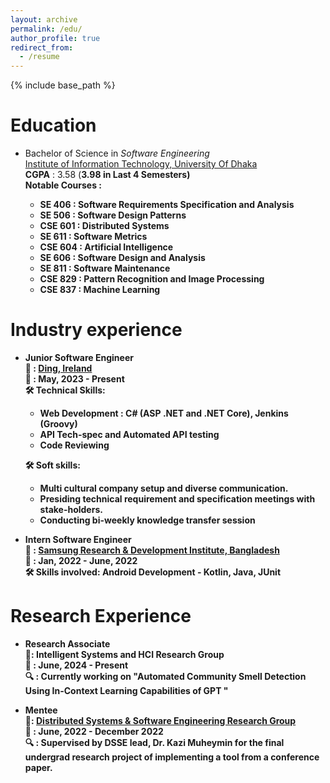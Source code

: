 ```yaml
---
layout: archive
permalink: /edu/
author_profile: true
redirect_from:
  - /resume
---
```


{% include base_path %}

Education
======

* Bachelor of Science in <i>Software Engineering</i><br>
  <a style= "color:inherit;" href="http://www.iit.du.ac.bd/"> Institute of Information Technology, University Of Dhaka </a><br>
  <b>CGPA</b> : 3.58 (<b>3.98 in Last 4 Semesters<b>) <br>
  Notable Courses :
  * SE 406 : Software Requirements Specification and Analysis
  * SE 506 : Software Design Patterns
  * CSE 601 : Distributed Systems
  * SE 611 : Software Metrics
  * CSE 604 : Artificial Intelligence
  * SE 606 : Software Design and Analysis
  * SE 811 : Software Maintenance
  * CSE 829 :  Pattern Recognition and Image Processing
  * CSE 837 : Machine Learning

Industry experience
======
* <b>Junior Software Engineer</b> <br>
  💼 : <a style="color:inherit;" href="https://company.ding.com/careers/"> Ding, Ireland</a><br>
  📅 : May, 2023 - Present <br>
  🛠️ Technical Skills: 
    * Web Development : C# (ASP .NET and .NET Core), Jenkins (Groovy)
    * API Tech-spec and Automated API testing
    * Code Reviewing

  🛠️ Soft skills:
  * Multi cultural company setup and diverse communication.
  * Presiding technical requirement and specification meetings with stake-holders.
  * Conducting bi-weekly knowledge transfer session

* <b>Intern Software Engineer </b> <br>
  💼 : <a style="color:inherit;" href="https://research.samsung.com/srbd"> Samsung Research & Development Institute, Bangladesh </a><br>
  📅 : Jan, 2022 - June, 2022 <br>
  🛠️ Skills involved: Android Development - Kotlin, Java, JUnit
    
  
  
Research Experience
======
* <b>Research Associate </b> <br>
    💼: Intelligent Systems and HCI Research Group<br>
    📅 : June, 2024 - Present <br>
    🔍 : Currently working on "Automated Community Smell Detection Using In-Context Learning Capabilities of GPT "

* <b> Mentee </b> <br>
    💼: <a href="https://dsse.github.io/">Distributed Systems & Software Engineering Research Group</a><br>
    📅 : June, 2022 - December 2022 <br>
    🔍 : Supervised by DSSE lead, Dr. Kazi Muheymin for the final undergrad research project of implementing a tool from a conference paper.